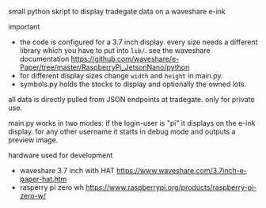 small python skript to display tradegate data on a waveshare e-ink

important

 * the code is configured for a 3.7 inch display. every size needs a different library which you have to put into `lib/`. see the waveshare documentation https://github.com/waveshare/e-Paper/tree/master/RaspberryPi_JetsonNano/python
 * for different display sizes change `width` and `height` in main.py.
 * symbols.py holds the stocks to display and optionally the owned lots.

all data is directly pulled from JSON endpoints at tradegate. only for private use.

main.py works in two modes: if the login-user is "pi" it displays on the e-ink display. for any other username it starts in debug mode and outputs a preview image.

hardware used for development

 * waveshare 3.7 inch with HAT https://www.waveshare.com/3.7inch-e-paper-hat.htm
 * rasperry pi zero wh https://www.raspberrypi.org/products/raspberry-pi-zero-w/